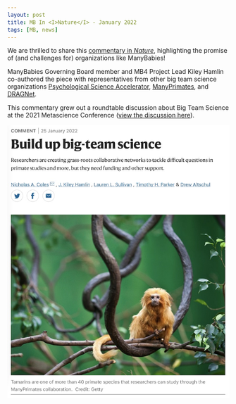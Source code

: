 ```yaml
---
layout: post
title: MB In <I>Nature</I> - January 2022
tags: [MB, news]
---
```


We are thrilled to share this [commentary in <I>Nature</I>](https://www.nature.com/articles/d41586-022-00150-2), highlighting the promise of (and challenges for) organizations like ManyBabies! 

ManyBabies Governing Board member and MB4 Project Lead Kiley Hamlin co-authored the piece with representatives from other big team science organizations [Psychological Science Accelerator](https://psysciacc.org), [ManyPrimates](https://manyprimates.github.io), and [DRAGNet](https://dragnetglobal.weebly.com/). 

This commentary grew out a roundtable discussion about Big Team Science at the 2021 Metascience Conference ([view the discussion here](https://www.youtube.com/watch?v=6xnvNA-zycA)).

<img style="float: right;" src="/assets/img/MBNatureComment_web.jpg">
